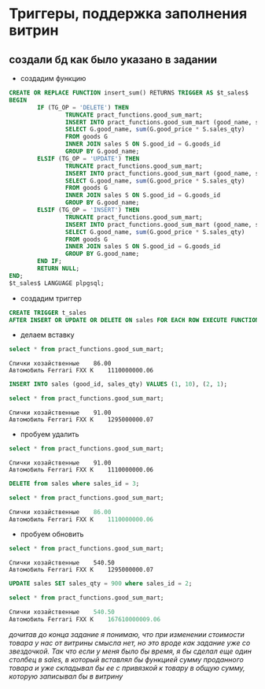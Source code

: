 # Триггеры, поддержка заполнения витрин
## создали бд как было указано в задании

* создадим функцию

```sql
CREATE OR REPLACE FUNCTION insert_sum() RETURNS TRIGGER AS $t_sales$
BEGIN
        IF (TG_OP = 'DELETE') THEN
				TRUNCATE pract_functions.good_sum_mart;
				INSERT INTO pract_functions.good_sum_mart (good_name, sum_sale)
				SELECT G.good_name, sum(G.good_price * S.sales_qty)
				FROM goods G
				INNER JOIN sales S ON S.good_id = G.goods_id
				GROUP BY G.good_name;
        ELSIF (TG_OP = 'UPDATE') THEN
				TRUNCATE pract_functions.good_sum_mart;
				INSERT INTO pract_functions.good_sum_mart (good_name, sum_sale)
				SELECT G.good_name, sum(G.good_price * S.sales_qty)
				FROM goods G
				INNER JOIN sales S ON S.good_id = G.goods_id
				GROUP BY G.good_name;
        ELSIF (TG_OP = 'INSERT') THEN
				TRUNCATE pract_functions.good_sum_mart;
				INSERT INTO pract_functions.good_sum_mart (good_name, sum_sale)
				SELECT G.good_name, sum(G.good_price * S.sales_qty)
				FROM goods G
				INNER JOIN sales S ON S.good_id = G.goods_id
				GROUP BY G.good_name;
        END IF;
        RETURN NULL;
END;
$t_sales$ LANGUAGE plpgsql;
```
* создадим триггер

```sql
CREATE TRIGGER t_sales
AFTER INSERT OR UPDATE OR DELETE ON sales FOR EACH ROW EXECUTE FUNCTION insert_sum();
```
* делаем вставку

```sql
select * from pract_functions.good_sum_mart;
```
```console
Спички хозайственные	86.00
Автомобиль Ferrari FXX K	1110000000.06
```
```sql
INSERT INTO sales (good_id, sales_qty) VALUES (1, 10), (2, 1);
```
```sql
select * from pract_functions.good_sum_mart;
```
```console
Спички хозайственные	91.00
Автомобиль Ferrari FXX K	1295000000.07
```
* пробуем удалить

```sql
select * from pract_functions.good_sum_mart;
```
```console
Спички хозайственные	91.00
Автомобиль Ferrari FXX K	1110000000.06
```
```sql
DELETE from sales where sales_id = 3;
```
```sql
select * from pract_functions.good_sum_mart;
```
```sql
Спички хозайственные	86.00
Автомобиль Ferrari FXX K	1110000000.06
```
* пробуем обновить

```sql
select * from pract_functions.good_sum_mart;
```
```console
Спички хозайственные	540.50
Автомобиль Ferrari FXX K	1295000000.07
```
```sql
UPDATE sales SET sales_qty = 900 where sales_id = 2;
```
```sql
select * from pract_functions.good_sum_mart;
```
```sql
Спички хозайственные	540.50
Автомобиль Ferrari FXX K	167610000009.06
```
*дочитав до конца задание я понимаю, что при изменении стоимости товара у нас от витрины смысла нет, но это вроде как задание уже со звездочкой. Так что если у меня было бы время, я бы сделал еще один столбец в sales, в который вставлял бы функцией сумму проданного товара и уже складывал бы ее с привязкой к товару в общую сумму, которую записывал бы в витрину*
